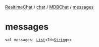 [RealtimeChat](../../index.md) / [chat](../index.md) / [MDBChat](index.md) / [messages](./messages.md)

# messages

`val messages: `[`List`](https://kotlinlang.org/api/latest/jvm/stdlib/kotlin.collections/-list/index.html)`<Id<`[`String`](https://kotlinlang.org/api/latest/jvm/stdlib/kotlin/-string/index.html)`>>`